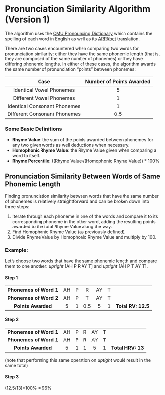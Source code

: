 # Pronunciation Similarity Algorithm (Version 1)

The algorithm uses the [CMU Pronouncing Dictionary](http://www.speech.cs.cmu.edu/cgi-bin/cmudict) which contains the spelling of each word in English as well as its [ARPAbet](https://en.wikipedia.org/wiki/Arpabet) translation.

There are two cases encountered when comparing two words for pronunciation similarity: either they have the same phonemic length (that is, they are composed of the same number of phonemes) or they have differing phonemic lengths. In either of these cases, the algorithm awards the same number of pronunciation “points” between phonemes:

| **Case**      | **Number of Points Awarded** |
| :-------------: |:-------------:         |
| Identical Vowel Phonemes        | 5         |
| Different Vowel Phonemes        | 1               |
| Identical Consonant Phonemes   | 1              |
| Different Consonant Phonemes   | 0.5               |

### Some Basic Definitions

* **Rhyme Value**: the sum of the points awarded between phonemes for any two given words as well deductions when necessary.
* **Homophonic Rhyme Value**: the Rhyme Value given when comparing a word to itself.
* **Rhyme Percentile**: ((Rhyme Value)/(Homophonic Rhyme Value)) * 100%

## Pronunciation Similarity Between Words of Same Phonemic Length

Finding pronunciation similarity between words that have the same number of phonemes is relatively straightforward and can be broken down into three steps:

1. Iterate through each phoneme in one of the words and compare it to its corresponding phoneme in the other word, adding the resulting points awarded to the total Rhyme Value along the way.
2. Find Homophonic Rhyme Value (as previously defined).
3. Divide Rhyme Value by Homophonic Rhyme Value and multiply by 100.

### Example:

Let’s choose two words that have the same phonemic length and compare them to one another: *upright* [AH P R AY T] and *uptight* [AH P T AY T].

#### Step 1

|  |  |  |  |  |  |  |
| :--------------------: | :-: | :-: | :-: | :-: | :-: | :-: |
| **Phonemes of Word 1** | AH | P | R | AY | T |  |
| **Phonemes of Word 2** | AH | P | T | AY | T |  |
| **Points Awarded** | 5 | 1 | 0.5 | 5 | 1 | **Total RV: 12.5** |
 
#### Step 2
|  |  |  |  |  |  |  |
| :--------------------: | :-: | :-: | :-: | :-: | :-: | :-: |
| **Phonemes of Word 1** | AH | P | R | AY | T |  |
| **Phonemes of Word 1** | AH | P | R | AY | T |  |
| **Points Awarded** | 5 | 1 | 1 | 5 | 1 | **Total HRV: 13** |
(note that performing this same operation on *uptight* would result in the same total)
 
#### Step 3
(12.5/13)*100% = 96%
